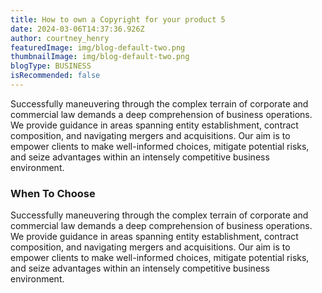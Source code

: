```yaml
---
title: How to own a Copyright for your product 5
date: 2024-03-06T14:37:36.926Z
author: courtney_henry
featuredImage: img/blog-default-two.png
thumbnailImage: img/blog-default-two.png
blogType: BUSINESS
isRecommended: false
---
```

Successfully maneuvering through the complex terrain of corporate and commercial law demands a deep comprehension of business operations. We provide guidance in areas spanning entity establishment, contract composition, and navigating mergers and acquisitions. Our aim is to empower clients to make well-informed choices, mitigate potential risks, and seize advantages within an intensely competitive business environment.

### When To Choose

Successfully maneuvering through the complex terrain of corporate and commercial law demands a deep comprehension of business operations. We provide guidance in areas spanning entity establishment, contract composition, and navigating mergers and acquisitions. Our aim is to empower clients to make well-informed choices, mitigate potential risks, and seize advantages within an intensely competitive business environment.
